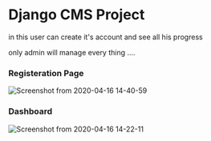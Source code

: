 
# Django CMS Project
 in this user can create it's account and see all his progress 
  
 only admin will manage  every thing ....
 
 ### Registeration Page
  ![Screenshot from 2020-04-16 14-40-59](https://user-images.githubusercontent.com/29290992/79513626-b8440200-805d-11ea-851d-4bc870d7c4e6.jpg)

### Dashboard

 ![Screenshot from 2020-04-16 14-22-11](https://user-images.githubusercontent.com/29290992/79513467-597e8880-805d-11ea-9704-15d0a8c79e39.png)
